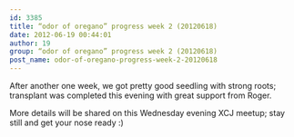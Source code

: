 ```yaml
---
id: 3385
title: “odor of oregano” progress week 2 (20120618)
date: 2012-06-19 00:44:01
author: 19
group: “odor of oregano” progress week 2 (20120618)
post_name: odor-of-oregano-progress-week-2-20120618
---
```


After another one week, we got pretty good seedling with strong roots; transplant was completed this evening with great support from Roger.

More details will be shared on this Wednesday evening XCJ meetup; stay still and get your nose ready :)